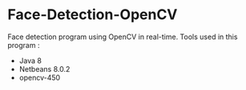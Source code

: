 # Face-Detection-OpenCV
Face detection program using OpenCV in real-time. Tools used in this program :
- Java 8
- Netbeans 8.0.2
- opencv-450
